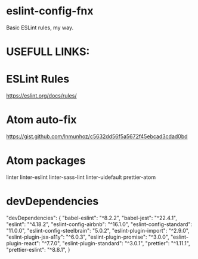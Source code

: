 # eslint-config-fnx
Basic ESLint rules, my way.

# USEFULL LINKS:

# ESLint Rules
https://eslint.org/docs/rules/

# Atom auto-fix
https://gist.github.com/lnmunhoz/c5632dd56f5a5672f45ebcad3cdad0bd

# Atom packages

linter
linter-eslint
linter-sass-lint
linter-uidefault
prettier-atom

# devDependencies

  "devDependencies": {
      "babel-eslint": "^8.2.2",
      "babel-jest": "^22.4.1",
      "eslint": "^4.18.2",
      "eslint-config-airbnb": "^16.1.0",
      "eslint-config-standard": "11.0.0",
      "eslint-config-steelbrain": "5.0.2",
      "eslint-plugin-import": "^2.9.0",
      "eslint-plugin-jsx-a11y": "^6.0.3",
      "eslint-plugin-promise": "^3.0.0",
      "eslint-plugin-react": "^7.7.0",
      "eslint-plugin-standard": "^3.0.1",
      "prettier": "^1.11.1",
      "prettier-eslint": "^8.8.1",
  }
